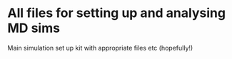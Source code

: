 # All files for setting up and analysing MD sims
Main simulation set up kit with appropriate files etc (hopefully!)
